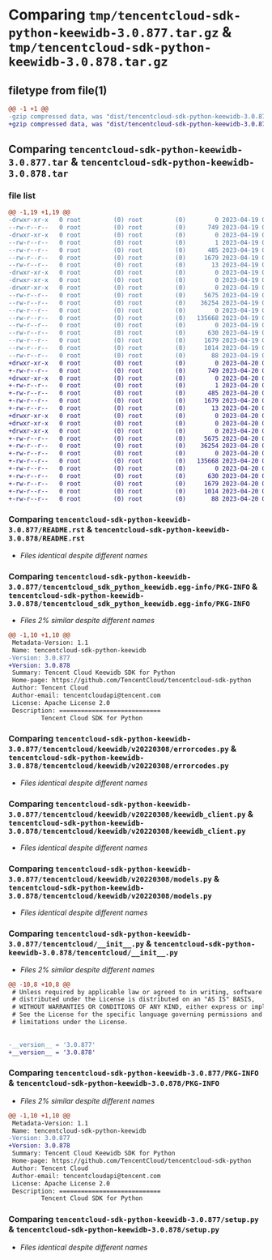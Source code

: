 # Comparing `tmp/tencentcloud-sdk-python-keewidb-3.0.877.tar.gz` & `tmp/tencentcloud-sdk-python-keewidb-3.0.878.tar.gz`

## filetype from file(1)

```diff
@@ -1 +1 @@
-gzip compressed data, was "dist/tencentcloud-sdk-python-keewidb-3.0.877.tar", last modified: Wed Apr 19 09:20:14 2023, max compression
+gzip compressed data, was "dist/tencentcloud-sdk-python-keewidb-3.0.878.tar", last modified: Thu Apr 20 00:35:55 2023, max compression
```

## Comparing `tencentcloud-sdk-python-keewidb-3.0.877.tar` & `tencentcloud-sdk-python-keewidb-3.0.878.tar`

### file list

```diff
@@ -1,19 +1,19 @@
-drwxr-xr-x   0 root         (0) root         (0)        0 2023-04-19 09:20:14.000000 tencentcloud-sdk-python-keewidb-3.0.877/
--rw-r--r--   0 root         (0) root         (0)      749 2023-04-19 09:20:14.000000 tencentcloud-sdk-python-keewidb-3.0.877/README.rst
-drwxr-xr-x   0 root         (0) root         (0)        0 2023-04-19 09:20:14.000000 tencentcloud-sdk-python-keewidb-3.0.877/tencentcloud_sdk_python_keewidb.egg-info/
--rw-r--r--   0 root         (0) root         (0)        1 2023-04-19 09:20:14.000000 tencentcloud-sdk-python-keewidb-3.0.877/tencentcloud_sdk_python_keewidb.egg-info/dependency_links.txt
--rw-r--r--   0 root         (0) root         (0)      485 2023-04-19 09:20:14.000000 tencentcloud-sdk-python-keewidb-3.0.877/tencentcloud_sdk_python_keewidb.egg-info/SOURCES.txt
--rw-r--r--   0 root         (0) root         (0)     1679 2023-04-19 09:20:14.000000 tencentcloud-sdk-python-keewidb-3.0.877/tencentcloud_sdk_python_keewidb.egg-info/PKG-INFO
--rw-r--r--   0 root         (0) root         (0)       13 2023-04-19 09:20:14.000000 tencentcloud-sdk-python-keewidb-3.0.877/tencentcloud_sdk_python_keewidb.egg-info/top_level.txt
-drwxr-xr-x   0 root         (0) root         (0)        0 2023-04-19 09:20:14.000000 tencentcloud-sdk-python-keewidb-3.0.877/tencentcloud/
-drwxr-xr-x   0 root         (0) root         (0)        0 2023-04-19 09:20:14.000000 tencentcloud-sdk-python-keewidb-3.0.877/tencentcloud/keewidb/
-drwxr-xr-x   0 root         (0) root         (0)        0 2023-04-19 09:20:14.000000 tencentcloud-sdk-python-keewidb-3.0.877/tencentcloud/keewidb/v20220308/
--rw-r--r--   0 root         (0) root         (0)     5675 2023-04-19 09:20:14.000000 tencentcloud-sdk-python-keewidb-3.0.877/tencentcloud/keewidb/v20220308/errorcodes.py
--rw-r--r--   0 root         (0) root         (0)    36254 2023-04-19 09:20:14.000000 tencentcloud-sdk-python-keewidb-3.0.877/tencentcloud/keewidb/v20220308/keewidb_client.py
--rw-r--r--   0 root         (0) root         (0)        0 2023-04-19 09:20:14.000000 tencentcloud-sdk-python-keewidb-3.0.877/tencentcloud/keewidb/v20220308/__init__.py
--rw-r--r--   0 root         (0) root         (0)   135668 2023-04-19 09:20:14.000000 tencentcloud-sdk-python-keewidb-3.0.877/tencentcloud/keewidb/v20220308/models.py
--rw-r--r--   0 root         (0) root         (0)        0 2023-04-19 09:20:14.000000 tencentcloud-sdk-python-keewidb-3.0.877/tencentcloud/keewidb/__init__.py
--rw-r--r--   0 root         (0) root         (0)      630 2023-04-19 09:20:14.000000 tencentcloud-sdk-python-keewidb-3.0.877/tencentcloud/__init__.py
--rw-r--r--   0 root         (0) root         (0)     1679 2023-04-19 09:20:14.000000 tencentcloud-sdk-python-keewidb-3.0.877/PKG-INFO
--rw-r--r--   0 root         (0) root         (0)     1014 2023-04-19 09:20:14.000000 tencentcloud-sdk-python-keewidb-3.0.877/setup.py
--rw-r--r--   0 root         (0) root         (0)       88 2023-04-19 09:20:14.000000 tencentcloud-sdk-python-keewidb-3.0.877/setup.cfg
+drwxr-xr-x   0 root         (0) root         (0)        0 2023-04-20 00:35:55.000000 tencentcloud-sdk-python-keewidb-3.0.878/
+-rw-r--r--   0 root         (0) root         (0)      749 2023-04-20 00:35:55.000000 tencentcloud-sdk-python-keewidb-3.0.878/README.rst
+drwxr-xr-x   0 root         (0) root         (0)        0 2023-04-20 00:35:55.000000 tencentcloud-sdk-python-keewidb-3.0.878/tencentcloud_sdk_python_keewidb.egg-info/
+-rw-r--r--   0 root         (0) root         (0)        1 2023-04-20 00:35:55.000000 tencentcloud-sdk-python-keewidb-3.0.878/tencentcloud_sdk_python_keewidb.egg-info/dependency_links.txt
+-rw-r--r--   0 root         (0) root         (0)      485 2023-04-20 00:35:55.000000 tencentcloud-sdk-python-keewidb-3.0.878/tencentcloud_sdk_python_keewidb.egg-info/SOURCES.txt
+-rw-r--r--   0 root         (0) root         (0)     1679 2023-04-20 00:35:55.000000 tencentcloud-sdk-python-keewidb-3.0.878/tencentcloud_sdk_python_keewidb.egg-info/PKG-INFO
+-rw-r--r--   0 root         (0) root         (0)       13 2023-04-20 00:35:55.000000 tencentcloud-sdk-python-keewidb-3.0.878/tencentcloud_sdk_python_keewidb.egg-info/top_level.txt
+drwxr-xr-x   0 root         (0) root         (0)        0 2023-04-20 00:35:55.000000 tencentcloud-sdk-python-keewidb-3.0.878/tencentcloud/
+drwxr-xr-x   0 root         (0) root         (0)        0 2023-04-20 00:35:55.000000 tencentcloud-sdk-python-keewidb-3.0.878/tencentcloud/keewidb/
+drwxr-xr-x   0 root         (0) root         (0)        0 2023-04-20 00:35:55.000000 tencentcloud-sdk-python-keewidb-3.0.878/tencentcloud/keewidb/v20220308/
+-rw-r--r--   0 root         (0) root         (0)     5675 2023-04-20 00:35:55.000000 tencentcloud-sdk-python-keewidb-3.0.878/tencentcloud/keewidb/v20220308/errorcodes.py
+-rw-r--r--   0 root         (0) root         (0)    36254 2023-04-20 00:35:55.000000 tencentcloud-sdk-python-keewidb-3.0.878/tencentcloud/keewidb/v20220308/keewidb_client.py
+-rw-r--r--   0 root         (0) root         (0)        0 2023-04-20 00:35:55.000000 tencentcloud-sdk-python-keewidb-3.0.878/tencentcloud/keewidb/v20220308/__init__.py
+-rw-r--r--   0 root         (0) root         (0)   135668 2023-04-20 00:35:55.000000 tencentcloud-sdk-python-keewidb-3.0.878/tencentcloud/keewidb/v20220308/models.py
+-rw-r--r--   0 root         (0) root         (0)        0 2023-04-20 00:35:55.000000 tencentcloud-sdk-python-keewidb-3.0.878/tencentcloud/keewidb/__init__.py
+-rw-r--r--   0 root         (0) root         (0)      630 2023-04-20 00:35:55.000000 tencentcloud-sdk-python-keewidb-3.0.878/tencentcloud/__init__.py
+-rw-r--r--   0 root         (0) root         (0)     1679 2023-04-20 00:35:55.000000 tencentcloud-sdk-python-keewidb-3.0.878/PKG-INFO
+-rw-r--r--   0 root         (0) root         (0)     1014 2023-04-20 00:35:55.000000 tencentcloud-sdk-python-keewidb-3.0.878/setup.py
+-rw-r--r--   0 root         (0) root         (0)       88 2023-04-20 00:35:55.000000 tencentcloud-sdk-python-keewidb-3.0.878/setup.cfg
```

### Comparing `tencentcloud-sdk-python-keewidb-3.0.877/README.rst` & `tencentcloud-sdk-python-keewidb-3.0.878/README.rst`

 * *Files identical despite different names*

### Comparing `tencentcloud-sdk-python-keewidb-3.0.877/tencentcloud_sdk_python_keewidb.egg-info/PKG-INFO` & `tencentcloud-sdk-python-keewidb-3.0.878/tencentcloud_sdk_python_keewidb.egg-info/PKG-INFO`

 * *Files 2% similar despite different names*

```diff
@@ -1,10 +1,10 @@
 Metadata-Version: 1.1
 Name: tencentcloud-sdk-python-keewidb
-Version: 3.0.877
+Version: 3.0.878
 Summary: Tencent Cloud Keewidb SDK for Python
 Home-page: https://github.com/TencentCloud/tencentcloud-sdk-python
 Author: Tencent Cloud
 Author-email: tencentcloudapi@tencent.com
 License: Apache License 2.0
 Description: ============================
         Tencent Cloud SDK for Python
```

### Comparing `tencentcloud-sdk-python-keewidb-3.0.877/tencentcloud/keewidb/v20220308/errorcodes.py` & `tencentcloud-sdk-python-keewidb-3.0.878/tencentcloud/keewidb/v20220308/errorcodes.py`

 * *Files identical despite different names*

### Comparing `tencentcloud-sdk-python-keewidb-3.0.877/tencentcloud/keewidb/v20220308/keewidb_client.py` & `tencentcloud-sdk-python-keewidb-3.0.878/tencentcloud/keewidb/v20220308/keewidb_client.py`

 * *Files identical despite different names*

### Comparing `tencentcloud-sdk-python-keewidb-3.0.877/tencentcloud/keewidb/v20220308/models.py` & `tencentcloud-sdk-python-keewidb-3.0.878/tencentcloud/keewidb/v20220308/models.py`

 * *Files identical despite different names*

### Comparing `tencentcloud-sdk-python-keewidb-3.0.877/tencentcloud/__init__.py` & `tencentcloud-sdk-python-keewidb-3.0.878/tencentcloud/__init__.py`

 * *Files 2% similar despite different names*

```diff
@@ -10,8 +10,8 @@
 # Unless required by applicable law or agreed to in writing, software
 # distributed under the License is distributed on an "AS IS" BASIS,
 # WITHOUT WARRANTIES OR CONDITIONS OF ANY KIND, either express or implied.
 # See the License for the specific language governing permissions and
 # limitations under the License.
 
 
-__version__ = '3.0.877'
+__version__ = '3.0.878'
```

### Comparing `tencentcloud-sdk-python-keewidb-3.0.877/PKG-INFO` & `tencentcloud-sdk-python-keewidb-3.0.878/PKG-INFO`

 * *Files 2% similar despite different names*

```diff
@@ -1,10 +1,10 @@
 Metadata-Version: 1.1
 Name: tencentcloud-sdk-python-keewidb
-Version: 3.0.877
+Version: 3.0.878
 Summary: Tencent Cloud Keewidb SDK for Python
 Home-page: https://github.com/TencentCloud/tencentcloud-sdk-python
 Author: Tencent Cloud
 Author-email: tencentcloudapi@tencent.com
 License: Apache License 2.0
 Description: ============================
         Tencent Cloud SDK for Python
```

### Comparing `tencentcloud-sdk-python-keewidb-3.0.877/setup.py` & `tencentcloud-sdk-python-keewidb-3.0.878/setup.py`

 * *Files identical despite different names*

